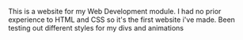 This is a website for my Web Development module. I had no prior experience to HTML and CSS so it's the first website i've made.
Been testing out different styles for my divs and animations
